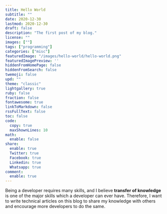 ```yaml
---
title: Hello World
subtitle: ""
date: 2020-12-30
lastmod: 2020-12-30
draft: false
description: "The first post of my blog."
license: ""
images: [""]
tags: ["programming"]
categories: ["misc"]
featuredImage: "/images/hello-world/hello-world.png"
featuredImagePreview: ''
hiddenFromHomePage: false
hiddenFromSearch: false
twemoji: false
upd: ""
theme: "classic"
lightgallery: true
ruby: false
fraction: false
fontawesome: true
linkToMarkdown: false
rssFullText: false
toc: false
code:
  copy: true
  maxShownLines: 10
math:
  enable: false
share:
  enable: true
  Twitter: true
  Facebook: true
  Linkedin: true
  Whatsapp: true
comment:
  enable: true
---
```


Being a developer requires many skills, and I believe **transfer of knowledge** is one of the major skills which a developer can ever have. Therefore, I want to write technical articles on this blog to share my knowledge with others and encourage more developers to do the same.
